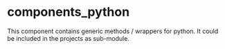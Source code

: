 # components_python
This component contains generic methods / wrappers for python. It could be included in the projects as sub-module.
